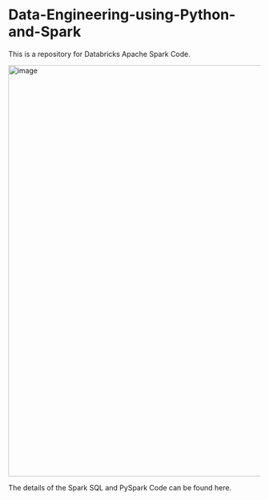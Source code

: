 # Data-Engineering-using-Python-and-Spark

This is a repository for Databricks Apache Spark Code. 

<img width="821" alt="image" src="https://github.com/user-attachments/assets/3200b836-042c-4e93-8911-21d03bb1d330" />  



The details of the Spark SQL and PySpark Code can be found here.
